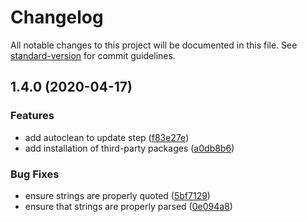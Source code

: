 # Changelog

All notable changes to this project will be documented in this file. See [standard-version](https://github.com/conventional-changelog/standard-version) for commit guidelines.

## 1.4.0 (2020-04-17)


### Features

* add autoclean to update step ([f83e27e](https://github.com/PeterMosmans/ansible-role-bootstrap/commit/f83e27e08727fa005dac2fee7160c466e9a63199))
* add installation of third-party packages ([a0db8b6](https://github.com/PeterMosmans/ansible-role-bootstrap/commit/a0db8b6627caa779b477c751b59e13ee1cf665f2))


### Bug Fixes

* ensure strings are properly quoted ([5bf7129](https://github.com/PeterMosmans/ansible-role-bootstrap/commit/5bf7129ff00a796ba9a52e2b62d55fe6cbfd92b7))
* ensure that strings are properly parsed ([0e094a8](https://github.com/PeterMosmans/ansible-role-bootstrap/commit/0e094a881bf71ca16c403a8ba16de5ae2b711895))
